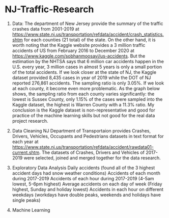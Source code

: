 # NJ-Traffic-Research

1. Data: The department of New Jersey provide the summary of the traffic crashes data from 2001-2019 at https://www.state.nj.us/transportation/refdata/accident/crash_statistics.shtm  for each counties (21 total)  of the state. 
On the other hand, it is worth noting that the Kaggle website provides a 3 million traffic accidents of US from February 2016 to December 2020 at https://www.kaggle.com/sobhanmoosavi/us-accidents. But the estimation by the NHTSA says that 6 million car accidents happen in the U.S. every year, 3 million cases in almost 5 years is only a small portion of the total accidents. If we look closer at the state of NJ, the Kaggle dataset provided 8,435 cases in year of 2019 while the DOT of NJ reported 276,861 accidents. The sampling ratio is only 3.05%. If we look at each county, it become even more problematic. As the graph below shows, the sampling ratio from each county varies significantly: the lowest is Sussex County, only 1.15% of the cases were sampled into the Kaggle dataset, the highest is Warren County with a 11.3% ratio. My conclusion is the Kaggle dataset is non-representative and good for practice of the machine learning skills but not good for the real data project research. 

2.	Data Cleaning 
NJ Department of Transportaion provides Crashes, Drivers, Vehicles, Occupants and Pedestrians datasets in text format for each year at https://www.state.nj.us/transportation/refdata/accident/rawdata01-current.shtm. 
The datasets of Crashes, Drivers and Vehicles of 2017-2019 were selected, joined and merged together for the data research.  

3. Exploratory Data Analysis 
Daily accidents (found all of the 3 highest accident days had snow weather conditions)
Accidents of each month during 2017-2019
Accidents of each hour during 2017-2019 (4-5am lowest, 5-6pm highest)
Average accidents on each day of week (Friday highest, Sunday and holiday lowest)
Accidents in each hour on different weekdays (workdays have double peaks, weekends and holidays have single peaks)

4. Machine Learning

